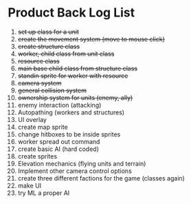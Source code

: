 # Product Back Log List

1. ~~set up class for a unit~~
2. ~~create the movement system (move to mouse click)~~
3. ~~create structure class~~
4. ~~worker, child class from unit class~~
5. ~~resource class~~
6. ~~main base child class from structure class~~
7. ~~standin sprite for worker with resource~~
8. ~~camera system~~
9. ~~general collision system~~
10. ~~ownership system for units (enemy, ally)~~
11. enemy interaction (attacking)
12. Autopathing (workers and structures)
13. UI overlay
14. create map sprite
15. change hitboxes to be inside sprites
16. worker spread out command
17. create basic AI (hard coded)
18. create sprites
19. Elevation mechanics (flying units and terrain)
20. Implement other camera control options
21. create three different factions for the game (classes again)
22. make UI 
23. try ML a proper AI